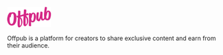<img src="/assets/logo.svg" height="48">

Offpub is a platform for creators to share exclusive content and earn from their audience.
